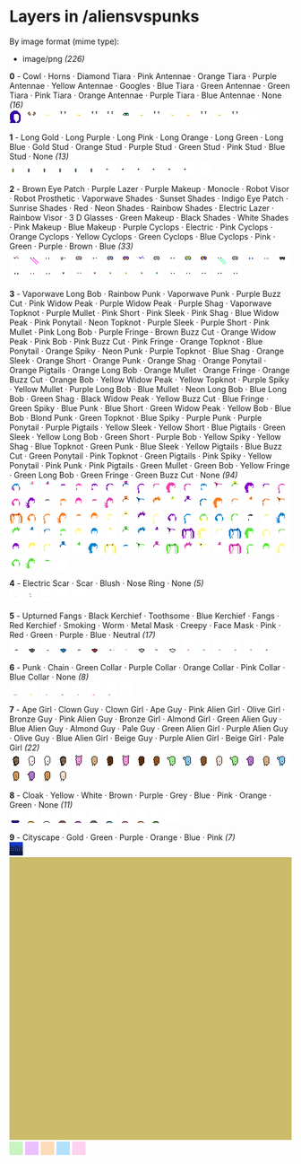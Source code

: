 # Layers in /aliensvspunks

By image format (mime type):
- image/png _(226)_


**0** -  Cowl · Horns · Diamond Tiara · Pink Antennae · Orange Tiara · Purple Antennae · Yellow Antennae · Googles · Blue Tiara · Green Antennae · Green Tiara · Pink Tiara · Orange Antennae · Purple Tiara · Blue Antennae · None  _(16)_ <br>
![](0_0.png "0 - Cowl") 
![](0_1.png "1 - Horns") 
![](0_2.png "2 - Diamond Tiara") 
![](0_3.png "3 - Pink Antennae") 
![](0_4.png "4 - Orange Tiara") 
![](0_5.png "5 - Purple Antennae") 
![](0_6.png "6 - Yellow Antennae") 
![](0_7.png "7 - Googles") 
![](0_8.png "8 - Blue Tiara") 
![](0_9.png "9 - Green Antennae") 
![](0_10.png "10 - Green Tiara") 
![](0_11.png "11 - Pink Tiara") 
![](0_12.png "12 - Orange Antennae") 
![](0_13.png "13 - Purple Tiara") 
![](0_14.png "14 - Blue Antennae") 
![](0_15.png "15 - None") 


**1** -  Long Gold · Long Purple · Long Pink · Long Orange · Long Green · Long Blue · Gold Stud · Orange Stud · Purple Stud · Green Stud · Pink Stud · Blue Stud · None  _(13)_ <br>
![](1_0.png "0 - Long Gold") 
![](1_1.png "1 - Long Purple") 
![](1_2.png "2 - Long Pink") 
![](1_3.png "3 - Long Orange") 
![](1_4.png "4 - Long Green") 
![](1_5.png "5 - Long Blue") 
![](1_6.png "6 - Gold Stud") 
![](1_7.png "7 - Orange Stud") 
![](1_8.png "8 - Purple Stud") 
![](1_9.png "9 - Green Stud") 
![](1_10.png "10 - Pink Stud") 
![](1_11.png "11 - Blue Stud") 
![](1_12.png "12 - None") 


**2** -  Brown Eye Patch · Purple Lazer · Purple Makeup · Monocle · Robot Visor · Robot Prosthetic · Vaporwave Shades · Sunset Shades · Indigo Eye Patch · Sunrise Shades · Red · Neon Shades · Rainbow Shades · Electric Lazer · Rainbow Visor · 3 D Glasses · Green Makeup · Black Shades · White Shades · Pink Makeup · Blue Makeup · Purple Cyclops · Electric · Pink Cyclops · Orange Cyclops · Yellow Cyclops · Green Cyclops · Blue Cyclops · Pink · Green · Purple · Brown · Blue  _(33)_ <br>
![](2_0.png "0 - Brown Eye Patch") 
![](2_1.png "1 - Purple Lazer") 
![](2_2.png "2 - Purple Makeup") 
![](2_3.png "3 - Monocle") 
![](2_4.png "4 - Robot Visor") 
![](2_5.png "5 - Robot Prosthetic") 
![](2_6.png "6 - Vaporwave Shades") 
![](2_7.png "7 - Sunset Shades") 
![](2_8.png "8 - Indigo Eye Patch") 
![](2_9.png "9 - Sunrise Shades") 
![](2_10.png "10 - Red") 
![](2_11.png "11 - Neon Shades") 
![](2_12.png "12 - Rainbow Shades") 
![](2_13.png "13 - Electric Lazer") 
![](2_14.png "14 - Rainbow Visor") 
![](2_15.png "15 - 3 D Glasses") 
![](2_16.png "16 - Green Makeup") 
![](2_17.png "17 - Black Shades") 
![](2_18.png "18 - White Shades") 
![](2_19.png "19 - Pink Makeup") 
![](2_20.png "20 - Blue Makeup") 
![](2_21.png "21 - Purple Cyclops") 
![](2_22.png "22 - Electric") 
![](2_23.png "23 - Pink Cyclops") 
![](2_24.png "24 - Orange Cyclops") 
![](2_25.png "25 - Yellow Cyclops") 
![](2_26.png "26 - Green Cyclops") 
![](2_27.png "27 - Blue Cyclops") 
![](2_28.png "28 - Pink") 
![](2_29.png "29 - Green") 
![](2_30.png "30 - Purple") 
![](2_31.png "31 - Brown") 
![](2_32.png "32 - Blue") 


**3** -  Vaporwave Long Bob · Rainbow Punk · Vaporwave Punk · Purple Buzz Cut · Pink Widow Peak · Purple Widow Peak · Purple Shag · Vaporwave Topknot · Purple Mullet · Pink Short · Pink Sleek · Pink Shag · Blue Widow Peak · Pink Ponytail · Neon Topknot · Purple Sleek · Purple Short · Pink Mullet · Pink Long Bob · Purple Fringe · Brown Buzz Cut · Orange Widow Peak · Pink Bob · Pink Buzz Cut · Pink Fringe · Orange Topknot · Blue Ponytail · Orange Spiky · Neon Punk · Purple Topknot · Blue Shag · Orange Sleek · Orange Short · Orange Punk · Orange Shag · Orange Ponytail · Orange Pigtails · Orange Long Bob · Orange Mullet · Orange Fringe · Orange Buzz Cut · Orange Bob · Yellow Widow Peak · Yellow Topknot · Purple Spiky · Yellow Mullet · Purple Long Bob · Blue Mullet · Neon Long Bob · Blue Long Bob · Green Shag · Black Widow Peak · Yellow Buzz Cut · Blue Fringe · Green Spiky · Blue Punk · Blue Short · Green Widow Peak · Yellow Bob · Blue Bob · Blond Punk · Green Topknot · Blue Spiky · Purple Punk · Purple Ponytail · Purple Pigtails · Yellow Sleek · Yellow Short · Blue Pigtails · Green Sleek · Yellow Long Bob · Green Short · Purple Bob · Yellow Spiky · Yellow Shag · Blue Topknot · Green Punk · Blue Sleek · Yellow Pigtails · Blue Buzz Cut · Green Ponytail · Pink Topknot · Green Pigtails · Pink Spiky · Yellow Ponytail · Pink Punk · Pink Pigtails · Green Mullet · Green Bob · Yellow Fringe · Green Long Bob · Green Fringe · Green Buzz Cut · None  _(94)_ <br>
![](3_0.png "0 - Vaporwave Long Bob") 
![](3_1.png "1 - Rainbow Punk") 
![](3_2.png "2 - Vaporwave Punk") 
![](3_3.png "3 - Purple Buzz Cut") 
![](3_4.png "4 - Pink Widow Peak") 
![](3_5.png "5 - Purple Widow Peak") 
![](3_6.png "6 - Purple Shag") 
![](3_7.png "7 - Vaporwave Topknot") 
![](3_8.png "8 - Purple Mullet") 
![](3_9.png "9 - Pink Short") 
![](3_10.png "10 - Pink Sleek") 
![](3_11.png "11 - Pink Shag") 
![](3_12.png "12 - Blue Widow Peak") 
![](3_13.png "13 - Pink Ponytail") 
![](3_14.png "14 - Neon Topknot") 
![](3_15.png "15 - Purple Sleek") 
![](3_16.png "16 - Purple Short") 
![](3_17.png "17 - Pink Mullet") 
![](3_18.png "18 - Pink Long Bob") 
![](3_19.png "19 - Purple Fringe") 
![](3_20.png "20 - Brown Buzz Cut") 
![](3_21.png "21 - Orange Widow Peak") 
![](3_22.png "22 - Pink Bob") 
![](3_23.png "23 - Pink Buzz Cut") 
![](3_24.png "24 - Pink Fringe") 
![](3_25.png "25 - Orange Topknot") 
![](3_26.png "26 - Blue Ponytail") 
![](3_27.png "27 - Orange Spiky") 
![](3_28.png "28 - Neon Punk") 
![](3_29.png "29 - Purple Topknot") 
![](3_30.png "30 - Blue Shag") 
![](3_31.png "31 - Orange Sleek") 
![](3_32.png "32 - Orange Short") 
![](3_33.png "33 - Orange Punk") 
![](3_34.png "34 - Orange Shag") 
![](3_35.png "35 - Orange Ponytail") 
![](3_36.png "36 - Orange Pigtails") 
![](3_37.png "37 - Orange Long Bob") 
![](3_38.png "38 - Orange Mullet") 
![](3_39.png "39 - Orange Fringe") 
![](3_40.png "40 - Orange Buzz Cut") 
![](3_41.png "41 - Orange Bob") 
![](3_42.png "42 - Yellow Widow Peak") 
![](3_43.png "43 - Yellow Topknot") 
![](3_44.png "44 - Purple Spiky") 
![](3_45.png "45 - Yellow Mullet") 
![](3_46.png "46 - Purple Long Bob") 
![](3_47.png "47 - Blue Mullet") 
![](3_48.png "48 - Neon Long Bob") 
![](3_49.png "49 - Blue Long Bob") 
![](3_50.png "50 - Green Shag") 
![](3_51.png "51 - Black Widow Peak") 
![](3_52.png "52 - Yellow Buzz Cut") 
![](3_53.png "53 - Blue Fringe") 
![](3_54.png "54 - Green Spiky") 
![](3_55.png "55 - Blue Punk") 
![](3_56.png "56 - Blue Short") 
![](3_57.png "57 - Green Widow Peak") 
![](3_58.png "58 - Yellow Bob") 
![](3_59.png "59 - Blue Bob") 
![](3_60.png "60 - Blond Punk") 
![](3_61.png "61 - Green Topknot") 
![](3_62.png "62 - Blue Spiky") 
![](3_63.png "63 - Purple Punk") 
![](3_64.png "64 - Purple Ponytail") 
![](3_65.png "65 - Purple Pigtails") 
![](3_66.png "66 - Yellow Sleek") 
![](3_67.png "67 - Yellow Short") 
![](3_68.png "68 - Blue Pigtails") 
![](3_69.png "69 - Green Sleek") 
![](3_70.png "70 - Yellow Long Bob") 
![](3_71.png "71 - Green Short") 
![](3_72.png "72 - Purple Bob") 
![](3_73.png "73 - Yellow Spiky") 
![](3_74.png "74 - Yellow Shag") 
![](3_75.png "75 - Blue Topknot") 
![](3_76.png "76 - Green Punk") 
![](3_77.png "77 - Blue Sleek") 
![](3_78.png "78 - Yellow Pigtails") 
![](3_79.png "79 - Blue Buzz Cut") 
![](3_80.png "80 - Green Ponytail") 
![](3_81.png "81 - Pink Topknot") 
![](3_82.png "82 - Green Pigtails") 
![](3_83.png "83 - Pink Spiky") 
![](3_84.png "84 - Yellow Ponytail") 
![](3_85.png "85 - Pink Punk") 
![](3_86.png "86 - Pink Pigtails") 
![](3_87.png "87 - Green Mullet") 
![](3_88.png "88 - Green Bob") 
![](3_89.png "89 - Yellow Fringe") 
![](3_90.png "90 - Green Long Bob") 
![](3_91.png "91 - Green Fringe") 
![](3_92.png "92 - Green Buzz Cut") 
![](3_93.png "93 - None") 


**4** -  Electric Scar · Scar · Blush · Nose Ring · None  _(5)_ <br>
![](4_0.png "0 - Electric Scar") 
![](4_1.png "1 - Scar") 
![](4_2.png "2 - Blush") 
![](4_3.png "3 - Nose Ring") 
![](4_4.png "4 - None") 


**5** -  Upturned Fangs · Black Kerchief · Toothsome · Blue Kerchief · Fangs · Red Kerchief · Smoking · Worm · Metal Mask · Creepy · Face Mask · Pink · Red · Green · Purple · Blue · Neutral  _(17)_ <br>
![](5_0.png "0 - Upturned Fangs") 
![](5_1.png "1 - Black Kerchief") 
![](5_2.png "2 - Toothsome") 
![](5_3.png "3 - Blue Kerchief") 
![](5_4.png "4 - Fangs") 
![](5_5.png "5 - Red Kerchief") 
![](5_6.png "6 - Smoking") 
![](5_7.png "7 - Worm") 
![](5_8.png "8 - Metal Mask") 
![](5_9.png "9 - Creepy") 
![](5_10.png "10 - Face Mask") 
![](5_11.png "11 - Pink") 
![](5_12.png "12 - Red") 
![](5_13.png "13 - Green") 
![](5_14.png "14 - Purple") 
![](5_15.png "15 - Blue") 
![](5_16.png "16 - Neutral") 


**6** -  Punk · Chain · Green Collar · Purple Collar · Orange Collar · Pink Collar · Blue Collar · None  _(8)_ <br>
![](6_0.png "0 - Punk") 
![](6_1.png "1 - Chain") 
![](6_2.png "2 - Green Collar") 
![](6_3.png "3 - Purple Collar") 
![](6_4.png "4 - Orange Collar") 
![](6_5.png "5 - Pink Collar") 
![](6_6.png "6 - Blue Collar") 
![](6_7.png "7 - None") 


**7** -  Ape Girl · Clown Guy · Clown Girl · Ape Guy · Pink Alien Girl · Olive Girl · Bronze Guy · Pink Alien Guy · Bronze Girl · Almond Girl · Green Alien Guy · Blue Alien Guy · Almond Guy · Pale Guy · Green Alien Girl · Purple Alien Guy · Olive Guy · Blue Alien Girl · Beige Guy · Purple Alien Girl · Beige Girl · Pale Girl  _(22)_ <br>
![](7_0.png "0 - Ape Girl") 
![](7_1.png "1 - Clown Guy") 
![](7_2.png "2 - Clown Girl") 
![](7_3.png "3 - Ape Guy") 
![](7_4.png "4 - Pink Alien Girl") 
![](7_5.png "5 - Olive Girl") 
![](7_6.png "6 - Bronze Guy") 
![](7_7.png "7 - Pink Alien Guy") 
![](7_8.png "8 - Bronze Girl") 
![](7_9.png "9 - Almond Girl") 
![](7_10.png "10 - Green Alien Guy") 
![](7_11.png "11 - Blue Alien Guy") 
![](7_12.png "12 - Almond Guy") 
![](7_13.png "13 - Pale Guy") 
![](7_14.png "14 - Green Alien Girl") 
![](7_15.png "15 - Purple Alien Guy") 
![](7_16.png "16 - Olive Guy") 
![](7_17.png "17 - Blue Alien Girl") 
![](7_18.png "18 - Beige Guy") 
![](7_19.png "19 - Purple Alien Girl") 
![](7_20.png "20 - Beige Girl") 
![](7_21.png "21 - Pale Girl") 


**8** -  Cloak · Yellow · White · Brown · Purple · Grey · Blue · Pink · Orange · Green · None  _(11)_ <br>
![](8_0.png "0 - Cloak") 
![](8_1.png "1 - Yellow") 
![](8_2.png "2 - White") 
![](8_3.png "3 - Brown") 
![](8_4.png "4 - Purple") 
![](8_5.png "5 - Grey") 
![](8_6.png "6 - Blue") 
![](8_7.png "7 - Pink") 
![](8_8.png "8 - Orange") 
![](8_9.png "9 - Green") 
![](8_10.png "10 - None") 


**9** -  Cityscape · Gold · Green · Purple · Orange · Blue · Pink  _(7)_ <br>
![](9_0.png "0 - Cityscape") 
![](9_1.png "1 - Gold") 
![](9_2.png "2 - Green") 
![](9_3.png "3 - Purple") 
![](9_4.png "4 - Orange") 
![](9_5.png "5 - Blue") 
![](9_6.png "6 - Pink") 


